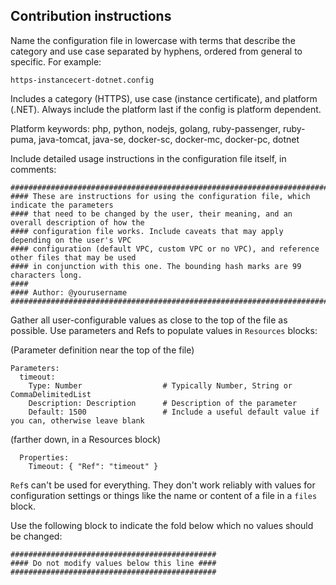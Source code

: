 ## Contribution instructions
Name the configuration file in lowercase with terms that describe the category and use case separated by hyphens, ordered from general to specific. For example:
 
  `https-instancecert-dotnet.config`

Includes a category (HTTPS), use case (instance certificate), and platform (.NET). Always include the platform last if the config is platform dependent.

Platform keywords: php, python, nodejs, golang, ruby-passenger, ruby-puma, java-tomcat, java-se, docker-sc, docker-mc, docker-pc, dotnet

Include detailed usage instructions in the configuration file itself, in comments:
```
###################################################################################################
#### These are instructions for using the configuration file, which indicate the parameters
#### that need to be changed by the user, their meaning, and an overall description of how the
#### configuration file works. Include caveats that may apply depending on the user's VPC
#### configuration (default VPC, custom VPC or no VPC), and reference other files that may be used
#### in conjunction with this one. The bounding hash marks are 99 characters long.
####
#### Author: @yourusername
###################################################################################################
```
Gather all user-configurable values as close to the top of the file as possible. Use parameters and
Refs to populate values in `Resources` blocks:

(Parameter definition near the top of the file)
```
Parameters:
  timeout: 
    Type: Number                  # Typically Number, String or CommaDelimitedList
    Description: Description      # Description of the parameter
    Default: 1500                 # Include a useful default value if you can, otherwise leave blank
```
(farther down, in a Resources block)
```
  Properties:
    Timeout: { "Ref": "timeout" }
```
`Ref`s can't be used for everything. They don't work reliably with values for configuration
settings or things like the name or content of a file in a `files` block.

Use the following block to indicate the fold below which no values should be changed:
```
##############################################
#### Do not modify values below this line ####
##############################################
```